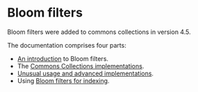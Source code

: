 <!---
 Licensed to the Apache Software Foundation (ASF) under one or more
 contributor license agreements.  See the NOTICE file distributed with
 this work for additional information regarding copyright ownership.
 The ASF licenses this file to You under the Apache License, Version 2.0
 (the "License"); you may not use this file except in compliance with
 the License.  You may obtain a copy of the License at

      http://www.apache.org/licenses/LICENSE-2.0

 Unless required by applicable law or agreed to in writing, software
 distributed under the License is distributed on an "AS IS" BASIS,
 WITHOUT WARRANTIES OR CONDITIONS OF ANY KIND, either express or implied.
 See the License for the specific language governing permissions and
 limitations under the License.
-->
 # Bloom filters

Bloom filters were added to commons collections in version 4.5.

The documentation comprises four parts:
 * [An introduction](bloomFilters/intro.html) to Bloom filters.
 * The [Commons Collections implementations](bloomFilters/implementation.html).
 * [Unusual usage and advanced implementations](bloomFilters/advanced.html).
 * Using [Bloom filters for indexing](bloomFilters/multidimensional.html).
